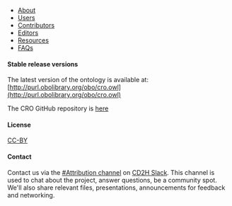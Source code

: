 - [About](pages/about.md)
- [Users](pages/users.md)
- [Contributors](pages/contributors.md)
- [Editors](pages/editors.md)
- [Resources](pages/resources.md)
- [FAQs](pages/faqs.md)

#### Stable release versions
The latest version of the ontology is available at: [http://purl.obolibrary.org/obo/cro.owl](http://purl.obolibrary.org/obo/cro.owl)  

The CRO GitHub repository is [here](https://github.com/data2health/contributor-role-ontology#relevant-publications-and-scholarly-products)

#### License
[CC-BY](https://creativecommons.org/licenses/by/2.0/)

#### Contact
Contact us via the [#Attribution channel](https://cd2h.slack.com/messages/CE75A2EF3) on [CD2H Slack](https://cd2h.slack.com/?redir=%2Fmessages). This channel is used to chat about the project, answer questions, be a community spot. We'll also share relevant files, presentations, announcements for feedback and networking.
